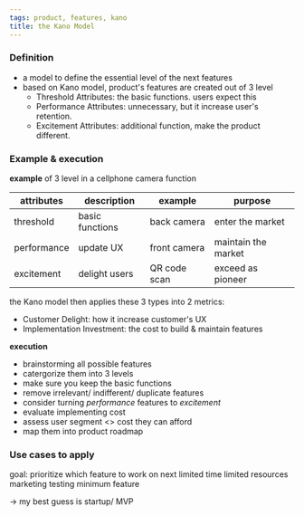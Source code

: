 ```yaml
---
tags: product, features, kano
title: the Kano Model
---
```


### Definition
- a model to define the essential level of the next features
- based on Kano model, product's features are created out of 3 level
	- Threshold Attributes: the basic functions. users expect this
	- Performance Attributes: unnecessary, but it increase user's retention.
	- Excitement Attributes: additional function, make the product different.


### Example & execution
**example** of 3 level in a cellphone camera function

|attributes|description|example|purpose|
|---|---|---|---|
|threshold|basic functions|back camera|enter the market|
|performance|update UX|front camera| maintain the market|
|excitement|delight users|QR code scan| exceed as pioneer|

the Kano model then applies these 3 types into 2 metrics: 
- Customer Delight: how it increase customer's UX
- Implementation Investment: the cost to build & maintain features

**execution**
- brainstorming all possible features
- catergorize them into 3 levels
- make sure you keep the basic functions
- remove irrelevant/ indifferent/ duplicate features
- consider turning *performance* features to *excitement*
- evaluate implementing cost
- assess user segment <> cost they can afford
- map them into product roadmap 

### Use cases to apply
goal: prioritize which feature to work on next
 limited time
 limited resources
 marketing testing
 minimum feature

-> my best guess is startup/ MVP